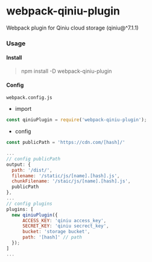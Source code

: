 # webpack-qiniu-plugin
Webpack plugin for Qiniu cloud storage (qiniu@^7.1.1)

### Usage

#### Install
> npm install -D webpack-qiniu-plugin

#### Config

`webpack.config.js`

* import

```javascript
const qiniuPlugin = require('webpack-qiniu-plugin');
```

* config

```javascript
const publicPath = 'https://cdn.com/[hash]/'

...
// config publicPath
output: {
  path: '/dist/',
  filename: '/static/js/[name].[hash].js',
  chunkFilename: '/staic/js/[name].[hash].js',
  publicPath
},
...
// config plugins
plugins: [
  new qiniuPlugin({
	  ACCESS_KEY: 'qiniu access_key',
	  SECRET_KEY: 'qiniu secrect_key',
	  bucket: 'storage bucket',
	  path: '[hash]' // path
  });
]
...
```
